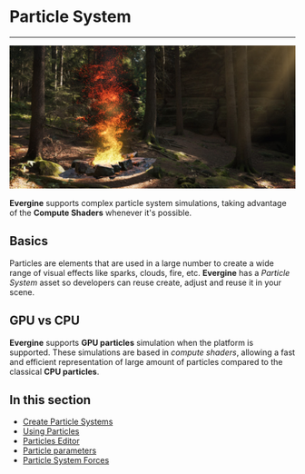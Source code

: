# Particle System
---

![Particles Header](images/particles.jpg)

**Evergine** supports complex particle system simulations,  taking advantage of the **Compute Shaders** whenever it's possible. 

## Basics
Particles are elements that are used in a large number to create a wide range of visual effects like sparks, clouds, fire, etc. 
**Evergine** has a *Particle System* asset so developers can reuse create, adjust and reuse it in your scene.

## GPU vs CPU
**Evergine** supports **GPU particles** simulation when the platform is supported. These simulations are based in *compute shaders*, allowing a fast and efficient representation of large amount of particles compared to the classical **CPU particles**.

## In this section
* [Create Particle Systems](create_particles.md)
* [Using Particles](using_particles.md)
* [Particles Editor](particle_editor.md)
* [Particle parameters](particle_parameters.md)
* [Particle System Forces](particle_forces.md)